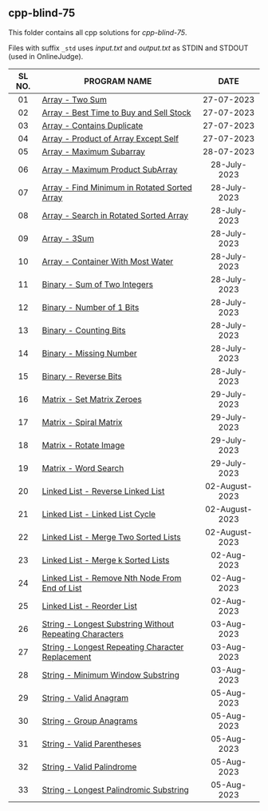 ## cpp-blind-75

This folder contains all cpp solutions for _cpp-blind-75_.

Files with suffix `_std` uses _input.txt_ and _output.txt_ as STDIN and STDOUT (used in OnlineJudge).

| SL NO. | PROGRAM NAME | DATE |
| :----: | --------- | :-----: |
| 01 | [Array - Two Sum](<01_Array_-_Two_Sum.cpp>) | 27-07-2023 |
| 02 | [Array -  Best Time to Buy and Sell Stock](<02_Array_-__Best_Time_to_Buy_and_Sell_Stock.cpp>) | 27-07-2023 |
| 03 | [Array - Contains Duplicate](<03_Array_-_Contains_Duplicate.cpp>) | 27-07-2023 |
| 04 | [Array - Product of Array Except Self](<04_Array_-_Product_of_Array_Except_Self.cpp>) | 27-07-2023 |
| 05 | [Array - Maximum Subarray](<05_Array_-_Maximum_Subarray.cpp>) | 28-07-2023 |
| 06 | [Array - Maximum Product SubArray](<06_Array_-_Maximum_Product_SubArray.cpp>) | 28-July-2023 | 
| 07 | [Array - Find Minimum in Rotated Sorted Array](<07_Array_-_Find_Minimum_in_Rotated_Sorted_Array.cpp>) | 28-July-2023 | 
| 08 | [Array - Search in Rotated Sorted Array](<08_Array_-_Search_in_Rotated_Sorted_Array.cpp>) | 28-July-2023 | 
| 09 | [Array - 3Sum](<09_Array_-_3Sum.cpp>) | 28-July-2023 | 
| 10 | [Array - Container With Most Water](<10_Array_-_Container_With_Most_Water.cpp>) | 28-July-2023 | 
| 11 | [Binary - Sum of Two Integers](<11_Binary_-_Sum_of_Two_Integers.cpp>) | 28-July-2023 | 
| 12 | [Binary - Number of 1 Bits](<12_Binary_-_Number_of_1_Bits.cpp>) | 28-July-2023 | 
| 13 | [Binary - Counting Bits](<13_Binary_-_Counting_Bits.cpp>) | 28-July-2023 | 
| 14 | [Binary - Missing Number](<14_Binary_-_Missing_Number.cpp>) | 28-July-2023 | 
| 15 | [Binary - Reverse Bits](<15_Binary_-_Reverse_Bits.cpp>) | 28-July-2023 | 
| 16 | [Matrix - Set Matrix Zeroes](<16_Matrix_-_Set_Matrix_Zeroes.cpp>) | 29-July-2023 | 
| 17 | [Matrix - Spiral Matrix](<17_Matrix_-_Spiral_Matrix.cpp>) | 29-July-2023 | 
| 18 | [Matrix - Rotate Image](<18_Matrix_-_Rotate_Image.cpp>) | 29-July-2023 | 
| 19 | [Matrix - Word Search](<19_Matrix_-_Word_Search.cpp>) | 29-July-2023 | 
| 20 | [Linked List - Reverse Linked List](<20_Linked_List_-_Reverse_Linked_List.cpp>) | 02-August-2023 | 
| 21 | [Linked List - Linked List Cycle](<21_Linked_List_-_Linked_List_Cycle.cpp>) | 02-August-2023 | 
| 22 | [Linked List - Merge Two Sorted Lists](<22_Linked_List_-_Merge_Two_Sorted_Lists.cpp>) | 02-August-2023 | 
| 23 | [Linked List - Merge k Sorted Lists](<23_Linked_List_-_Merge_k_Sorted_Lists.cpp>) | 02-Aug-2023 | 
| 24 | [Linked List - Remove Nth Node From End of List](<24_Linked_List_-_Remove_Nth_Node_From_End_of_List.cpp>) | 02-Aug-2023 | 
| 25 | [Linked List - Reorder List](<25_Linked_List_-_Reorder_List.cpp>) | 02-Aug-2023 | 
| 26 | [String - Longest Substring Without Repeating Characters](<26_String_-_Longest_Substring_Without_Repeating_Characters.cpp>) | 03-Aug-2023 | 
| 27 | [String - Longest Repeating Character Replacement](<27_String_-_Longest_Repeating_Character_Replacement.cpp>) | 03-Aug-2023 | 
| 28 | [String - Minimum Window Substring](<28_String_-_Minimum_Window_Substring.cpp>) | 03-Aug-2023 | 
| 29 | [String - Valid Anagram](<29_String_-_Valid_Anagram.cpp>) | 05-Aug-2023 | 
| 30 | [String - Group Anagrams](<30_String_-_Group_Anagrams.cpp>) | 05-Aug-2023 | 
| 31 | [String - Valid Parentheses](<31_String_-_Valid_Parentheses.cpp>) | 05-Aug-2023 | 
| 32 | [String - Valid Palindrome](<32_String_-_Valid_Palindrome.cpp>) | 05-Aug-2023 | 
| 33 | [String - Longest Palindromic Substring](<33_String_-_Longest_Palindromic_Substring.cpp>) | 05-Aug-2023 | 
